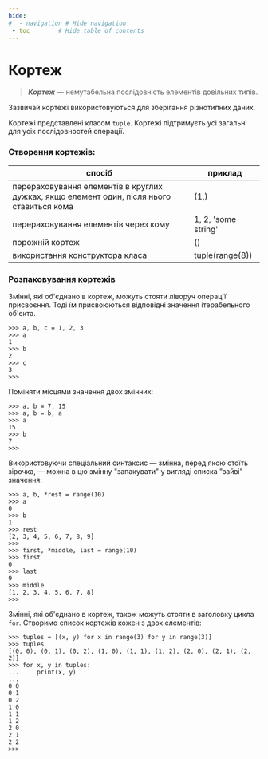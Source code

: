 ```yaml
---
hide:
#  - navigation # Hide navigation
 - toc        # Hide table of contents
---
```


# Кортеж

> ***Кортеж*** — немутабельна послідовність елементів довільних типів.

Зазвичай кортежі використовуються для зберігання різнотипних даних. 

Кортежі представлені класом `tuple`. 
Кортежі підтримуєть усі загальні для усіх послідовностей операції. 

### Створення кортежів:

| спосіб | приклад |
|-|-|
|перераховування елементів в круглих дужках, якщо елемент один, після нього ставиться кома|(1,)|
|перераховування елементів через кому|1, 2, 'some string'|
|порожній кортеж|()|
|використання конструктора класа|tuple(range(8))|

	
### Розпаковування кортежів

Змінні, які об'єднано в кортеж, 
можуть стояти ліворуч операції присвоєння. 
Тоді їм присвоюються відповідні значення ітерабельного об'єкта. 

	>>> a, b, c = 1, 2, 3
	>>> a
	1
	>>> b
	2
	>>> c
	3
	>>>

Поміняти місцями значення двох змінних:
	
	>>> a, b = 7, 15
	>>> a, b = b, a
	>>> a
	15
	>>> b
	7
	>>>
	
Використовуючи спеціальний синтаксис — змінна, перед якою стоїть зірочка, — можна в цю змінну "запакувати" у вигляді списка "зайві" значення:
	
	>>> a, b, *rest = range(10)
	>>> a
	0
	>>> b
	1
	>>> rest
	[2, 3, 4, 5, 6, 7, 8, 9]
	>>>
	>>> first, *middle, last = range(10)
	>>> first
	0
	>>> last
	9
	>>> middle
	[1, 2, 3, 4, 5, 6, 7, 8]
	>>>


Змінні, які об'єднано в кортеж, також можуть стояти в заголовку цикла `for`. 
Створимо список кортежів кожен з двох елементів: 
	
	>>> tuples = [(x, y) for x in range(3) for y in range(3)]
	>>> tuples
	[(0, 0), (0, 1), (0, 2), (1, 0), (1, 1), (1, 2), (2, 0), (2, 1), (2, 2)]
	>>> for x, y in tuples:
	...     print(x, y)
	...
	0 0
	0 1
	0 2
	1 0
	1 1
	1 2
	2 0
	2 1
	2 2
	>>>

